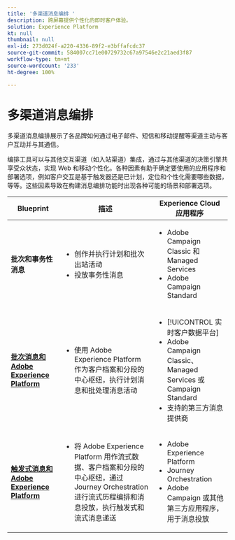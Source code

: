 ```yaml
---
title: '多渠道消息编排 '
description: 跨屏幕提供个性化的即时客户体验。
solution: Experience Platform
kt: null
thumbnail: null
exl-id: 273d024f-a220-4336-89f2-e3bffafcdc37
source-git-commit: 584007cc71e00729732c67a97546e2c21aed3f87
workflow-type: tm+mt
source-wordcount: '233'
ht-degree: 100%

---
```


# 多渠道消息编排

多渠道消息编排展示了各品牌如何通过电子邮件、短信和移动提醒等渠道主动与客户互动并与其通信。

编排工具可以与其他交互渠道（如入站渠道）集成，通过与其他渠道的决策引擎共享受众状态，实现 Web 和移动个性化。各种因素有助于确定要使用的应用程序和部署选项，例如客户交互是基于触发器还是已计划，定位和个性化需要哪些数据，等等。这些因素导致在构建消息编排功能时出现各种可能的场景和部署选项。


| Blueprint | 描述 | Experience Cloud 应用程序 |
|---|---|---|
| **批次和事务性消息** | <ul><li>创作并执行计划和批次出站活动</li><li>投放事务性消息</li></ul> | <ul><li>Adobe Campaign Classic 和 Managed Services</li><li>Adobe Campaign Standard</li></ul> |
| **[批次消息和 Adobe Experience Platform](batch-messaging.md)** | <ul><li>使用 Adobe Experience Platform 作为客户档案和分段的中心枢纽，执行计划消息和批处理消息活动</li></ul> | <ul><li>[!UICONTROL 实时客户数据平台]</li><li>Adobe Campaign Classic、Managed Services 或 Campaign Standard</li><li>支持的第三方消息提供商</li></ul> |
| **[触发式消息和 Adobe Experience Platform](triggered-messaging.md)** | <ul><li>将 Adobe Experience Platform 用作流式数据、客户档案和分段的中心枢纽，通过 Journey Orchestration 进行流式历程编排和消息投放，执行触发式和流式消息递送</li></ul> | <ul><li>Adobe Experience Platform</li><li>Journey Orchestration</li><li>Adobe Campaign 或其他第三方应用程序，用于消息投放</li></ul> |
